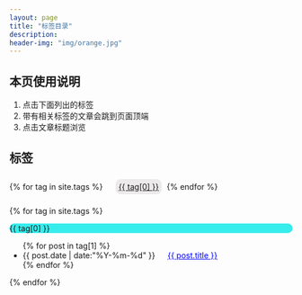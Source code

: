 ```yaml
---
layout: page
title: "标签目录"
description: 
header-img: "img/orange.jpg"  
---
```


## 本页使用说明

1. 点击下面列出的标签
2. 带有相关标签的文章会跳到页面顶端
3. 点击文章标题浏览

## 标签

<!--列出所有文章的标签-->
<div id='tag_cloud'>
{% for tag in site.tags %}
&emsp;<a href="#{{ tag[0] }}" title="{{ tag[0] }}"  target="_self">{{ tag[0] }}</a>
{% endfor %}
</div>

{% for tag in site.tags %}
  <br/>
<p class="listing-seperator" id="{{ tag[0] }}" style=" background-color:rgb(55, 236, 236);   -webkit-border-radius: 9px; -moz-border-radius: 9px; border-radius: 9px;" >{{ tag[0] }}</p>
<ul class="listing">
{% for post in tag[1] %}
  <li class="listing-item">
  <time datetime="{{ post.date | date:"%Y-%m-%d" }}">{{ post.date | date:"%Y-%m-%d" }}</time>
&emsp;
  <a href="{{ post.url }}" title="{{ post.title }}" style="color:blue" id="pp">{{ post.title }}</a>
  </li>
{% endfor %}
</ul>
{% endfor %}

<style>

#tag_cloud>a:hover{
background-color:rgb(83, 80, 80);
color:#fff;}
#tag_cloud>a{
background-color:rgb(236, 234, 234) ;
-webkit-border-radius: 9px; 
-moz-border-radius: 9px; 
border-radius: 9px;  
margin:5px;
padding:5px; 
line-height:40px;
}
#pp:hover{
margin:20px;
padding:5px;
font-size:18px;
}
</style>